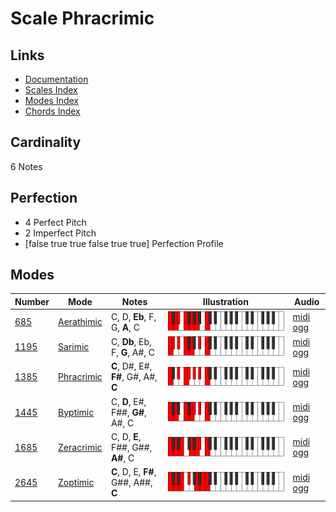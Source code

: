 # Scale Phracrimic

## Links

- [Documentation](index.md)
- [Scales Index](Scales.md)
- [Modes Index](Modes.md)
- [Chords Index](Chords.md)

## Cardinality

6 Notes

## Perfection

- 4 Perfect Pitch
- 2 Imperfect Pitch
- [false true true false true true] Perfection Profile

## Modes

| Number | Mode | Notes | Illustration | Audio |
|--------|------|-------|--------------|-------|
| [685](https://ianring.com/musictheory/scales/685) | [Aerathimic](ModeAerathimic.md) | C, D, **Eb**, F, G, **A**, C | ![CNaturalAerathimic](ModeCNaturalAerathimic.png) | [midi](ModeCNaturalAerathimic.mid) [ogg](ModeCNaturalAerathimic.ogg) | 
| [1195](https://ianring.com/musictheory/scales/1195) | [Sarimic](ModeSarimic.md) | C, **Db**, Eb, F, **G**, A#, C | ![CNaturalSarimic](ModeCNaturalSarimic.png) | [midi](ModeCNaturalSarimic.mid) [ogg](ModeCNaturalSarimic.ogg) | 
| [1385](https://ianring.com/musictheory/scales/1385) | [Phracrimic](ModePhracrimic.md) | **C**, D#, E#, **F#**, G#, A#, **C** | ![CNaturalPhracrimic](ModeCNaturalPhracrimic.png) | [midi](ModeCNaturalPhracrimic.mid) [ogg](ModeCNaturalPhracrimic.ogg) | 
| [1445](https://ianring.com/musictheory/scales/1445) | [Byptimic](ModeByptimic.md) | C, **D**, E#, F##, **G#**, A#, C | ![CNaturalByptimic](ModeCNaturalByptimic.png) | [midi](ModeCNaturalByptimic.mid) [ogg](ModeCNaturalByptimic.ogg) | 
| [1685](https://ianring.com/musictheory/scales/1685) | [Zeracrimic](ModeZeracrimic.md) | C, D, **E**, F##, G##, **A#**, C | ![CNaturalZeracrimic](ModeCNaturalZeracrimic.png) | [midi](ModeCNaturalZeracrimic.mid) [ogg](ModeCNaturalZeracrimic.ogg) | 
| [2645](https://ianring.com/musictheory/scales/2645) | [Zoptimic](ModeZoptimic.md) | **C**, D, E, **F#**, G##, A##, **C** | ![CNaturalZoptimic](ModeCNaturalZoptimic.png) | [midi](ModeCNaturalZoptimic.mid) [ogg](ModeCNaturalZoptimic.ogg) | 
